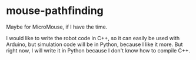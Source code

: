 # mouse-pathfinding
Maybe for MicroMouse, if I have the time.

I would like to write the robot code in C++, so it can easily be used with Arduino, but simulation code will be in Python, because I like it more.
But right now, I will write it in Python because I don't know how to compile C++.

